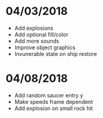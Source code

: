 # 04/03/2018
 + Add explosions
 + Add optional fill/color
 + Add more sounds
 + Improve object graphics
 + Invunerable state on ship restore
# 04/08/2018
 + Add random saucer entry y
 + Make speeds frame dependent
 + Add explosion on small rock hit
